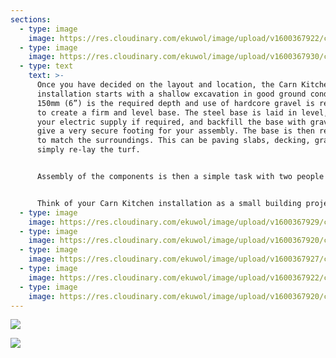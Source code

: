 ```yaml
---
sections:
  - type: image
    image: https://res.cloudinary.com/ekuwol/image/upload/v1600367922/chimenea/building/building-1_rbpsbp.jpg
  - type: image
    image: https://res.cloudinary.com/ekuwol/image/upload/v1600367930/chimenea/building/building-2_v9nfnk.jpg
  - type: text
    text: >-
      Once you have decided on the layout and location, the Carn Kitchen
      installation starts with a shallow excavation in good ground conditions.
      150mm (6”) is the required depth and use of hardcore gravel is recommended
      to create a firm and level base. The steel base is laid in level, route
      your electric supply if required, and backfill the base with gravel to
      give a very secure footing for your assembly. The base is then re-instated
      to match the surroundings. This can be paving slabs, decking, gravel or
      simply re-lay the turf.


      Assembly of the components is then a simple task with two people and a socket drive.


      Think of your Carn Kitchen installation as a small building project, albeit a quick and easy one. We offer support and assistance in the assembly, so please discuss this so that we can work out logistics according to the geographical location.
  - type: image
    image: https://res.cloudinary.com/ekuwol/image/upload/v1600367929/chimenea/building/building-3_es8yy8.jpg
  - type: image
    image: https://res.cloudinary.com/ekuwol/image/upload/v1600367920/chimenea/building/building-4_xg6zbx.jpg
  - type: image
    image: https://res.cloudinary.com/ekuwol/image/upload/v1600367927/chimenea/building/building-5_srypir.jpg
  - type: image
    image: https://res.cloudinary.com/ekuwol/image/upload/v1600367922/chimenea/building/building-6_abyvkj.jpg
  - type: image
    image: https://res.cloudinary.com/ekuwol/image/upload/v1600367920/chimenea/building/building-7_rzuwzu.jpg
---
```

![](https://res.cloudinary.com/ekuwol/image/upload/c_scale,w_523/v1600367922/chimenea/building/building-1_rbpsbp.jpg)

![](https://res.cloudinary.com/ekuwol/image/upload/c_scale,w_804/v1600367930/chimenea/building/building-2_v9nfnk.jpg)